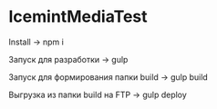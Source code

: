 # IcemintMediaTest

Install -> npm i

 Запуск для разработки -> gulp
 
 Запуск для формирования папки build -> gulp build
 
 Выгрузка из папки build на FTP -> gulp deploy
